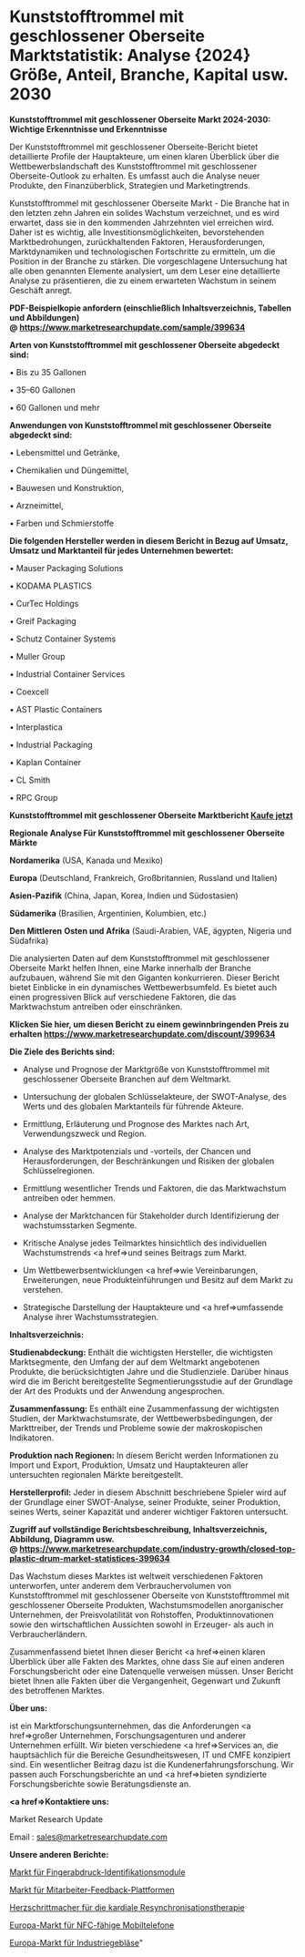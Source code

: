 # Kunststofftrommel mit geschlossener Oberseite Marktstatistik: Analyse {2024} Größe, Anteil, Branche, Kapital usw. 2030

<strong>Kunststofftrommel mit geschlossener Oberseite Markt 2024-2030: Wichtige Erkenntnisse und Erkenntnisse</strong>

Der Kunststofftrommel mit geschlossener Oberseite-Bericht bietet detaillierte Profile der Hauptakteure, um einen klaren Überblick über die Wettbewerbslandschaft des Kunststofftrommel mit geschlossener Oberseite-Outlook zu erhalten. Es umfasst auch die Analyse neuer Produkte, den Finanzüberblick, Strategien und Marketingtrends.

Kunststofftrommel mit geschlossener Oberseite Markt - Die Branche hat in den letzten zehn Jahren ein solides Wachstum verzeichnet, und es wird erwartet, dass sie in den kommenden Jahrzehnten viel erreichen wird. Daher ist es wichtig, alle Investitionsmöglichkeiten, bevorstehenden Marktbedrohungen, zurückhaltenden Faktoren, Herausforderungen, Marktdynamiken und technologischen Fortschritte zu ermitteln, um die Position in der Branche zu stärken. Die vorgeschlagene Untersuchung hat alle oben genannten Elemente analysiert, um dem Leser eine detaillierte Analyse zu präsentieren, die zu einem erwarteten Wachstum in seinem Geschäft anregt.

<strong><b>PDF-Beispielkopie anfordern (einschließlich Inhaltsverzeichnis, Tabellen und Abbildungen) @ </b></strong><strong><a href=https://www.marketresearchupdate.com/sample/399634><strong>https://www.marketresearchupdate.com/sample/399634</u></a></strong></strong>

<strong>Arten von Kunststofftrommel mit geschlossener Oberseite abgedeckt sind:</strong>

• Bis zu 35 Gallonen

• 35–60 Gallonen

• 60 Gallonen und mehr

<strong>Anwendungen von Kunststofftrommel mit geschlossener Oberseite abgedeckt sind:</strong>

• Lebensmittel und Getränke,

• Chemikalien und Düngemittel,

• Bauwesen und Konstruktion,

• Arzneimittel,

• Farben und Schmierstoffe

<strong>Die folgenden Hersteller werden in diesem Bericht in Bezug auf Umsatz, Umsatz und Marktanteil für jedes Unternehmen bewertet:</strong>

• Mauser Packaging Solutions

• KODAMA PLASTICS

• CurTec Holdings

• Greif Packaging

• Schutz Container Systems

• Muller Group

• Industrial Container Services

• Coexcell

• AST Plastic Containers

• Interplastica

• Industrial Packaging

• Kaplan Container

• CL Smith

• RPC Group

<strong>Kunststofftrommel mit geschlossener Oberseite Marktbericht <a href=https://www.marketresearchupdate.com/buynow/399634>Kaufe jetzt</a></strong>

<strong>Regionale Analyse Für Kunststofftrommel mit geschlossener Oberseite Märkte</strong>

<strong>Nordamerika</strong> (USA, Kanada und Mexiko)

<strong>Europa</strong> (Deutschland, Frankreich, Großbritannien, Russland und Italien)

<strong>Asien-Pazifik</strong> (China, Japan, Korea, Indien und Südostasien)

<strong>Südamerika</strong> (Brasilien, Argentinien, Kolumbien, etc.)

<strong>Den Mittleren</strong> <strong>Osten und Afrika</strong> (Saudi-Arabien, VAE, ägypten, Nigeria und Südafrika)

Die analysierten Daten auf dem Kunststofftrommel mit geschlossener Oberseite Markt helfen Ihnen, eine Marke innerhalb der Branche aufzubauen, während Sie mit den Giganten konkurrieren. Dieser Bericht bietet Einblicke in ein dynamisches Wettbewerbsumfeld. Es bietet auch einen progressiven Blick auf verschiedene Faktoren, die das Marktwachstum antreiben oder einschränken.

<strong>Klicken Sie hier, um diesen Bericht zu einem gewinnbringenden Preis zu erhalten
</strong><strong><a href=https://www.marketresearchupdate.com/discount/399634>https://www.marketresearchupdate.com/discount/399634</b></u></strong></a>

<strong>Die Ziele des Berichts sind:</strong>

- Analyse und Prognose der Marktgröße von Kunststofftrommel mit geschlossener Oberseite Branchen auf dem Weltmarkt.

- Untersuchung der globalen Schlüsselakteure, der SWOT-Analyse, des Werts und des globalen Marktanteils für führende Akteure.

- Ermittlung, Erläuterung und Prognose des Marktes nach Art, Verwendungszweck und Region.

- Analyse des Marktpotenzials und -vorteils, der Chancen und Herausforderungen, der Beschränkungen und Risiken der globalen Schlüsselregionen.

- Ermittlung wesentlicher Trends und Faktoren, die das Marktwachstum antreiben oder hemmen.

- Analyse der Marktchancen für Stakeholder durch Identifizierung der wachstumsstarken Segmente.

- Kritische Analyse jedes Teilmarktes hinsichtlich des individuellen Wachstumstrends <a href=>und</a> seines Beitrags zum Markt.

- Um Wettbewerbsentwicklungen <a href=>wie</a> Vereinbarungen, Erweiterungen, neue Produkteinführungen und Besitz auf dem Markt zu verstehen.

- Strategische Darstellung der Hauptakteure und <a href=>umfas</a>sende Analyse ihrer Wachstumsstrategien.

<strong>Inhaltsverzeichnis:</strong>

<strong>Studienabdeckung:</strong> Enthält die wichtigsten Hersteller, die wichtigsten Marktsegmente, den Umfang der auf dem Weltmarkt angebotenen Produkte, die berücksichtigten Jahre und die Studienziele. Darüber hinaus wird die im Bericht bereitgestellte Segmentierungsstudie auf der Grundlage der Art des Produkts und der Anwendung angesprochen.

<strong>Zusammenfassung:</strong> Es enthält eine Zusammenfassung der wichtigsten Studien, der Marktwachstumsrate, der Wettbewerbsbedingungen, der Markttreiber, der Trends und Probleme sowie der makroskopischen Indikatoren.

<strong>Produktion nach Regionen:</strong> In diesem Bericht werden Informationen zu Import und Export, Produktion, Umsatz und Hauptakteuren aller untersuchten regionalen Märkte bereitgestellt.

<strong>Herstellerprofil:</strong> Jeder in diesem Abschnitt beschriebene Spieler wird auf der Grundlage einer SWOT-Analyse, seiner Produkte, seiner Produktion, seines Werts, seiner Kapazität und anderer wichtiger Faktoren untersucht.

<strong><b>Zugriff auf vollständige Berichtsbeschreibung, Inhaltsverzeichnis, Abbildung, Diagramm usw. @ </b></strong><strong><a href=https://www.marketresearchupdate.com/industry-growth/closed-top-plastic-drum-market-statistices-399634>https://www.marketresearchupdate.com/industry-growth/closed-top-plastic-drum-market-statistices-399634</a></strong>

Das Wachstum dieses Marktes ist weltweit verschiedenen Faktoren unterworfen, unter anderem dem Verbrauchervolumen von Kunststofftrommel mit geschlossener Oberseite von Kunststofftrommel mit geschlossener Oberseite Produkten, Wachstumsmodellen anorganischer Unternehmen, der Preisvolatilität von Rohstoffen, Produktinnovationen sowie den wirtschaftlichen Aussichten sowohl in Erzeuger- als auch in Verbraucherländern.

Zusammenfassend bietet Ihnen dieser Bericht <a href=>einen</a> klaren Überblick über alle Fakten des Marktes, ohne dass Sie auf einen anderen Forschungsbericht oder eine Datenquelle verweisen müssen. Unser Bericht bietet Ihnen alle Fakten über die Vergangenheit, Gegenwart und Zukunft des betroffenen Marktes.

<strong>Über uns:</strong>

 ist ein Marktforschungsunternehmen, das die Anforderungen <a href=>großer</a> Unternehmen, Forschungsagenturen und anderer Unternehmen erfüllt. Wir bieten verschiedene <a href=>Services</a> an, die hauptsächlich für die Bereiche Gesundheitswesen, IT und CMFE konzipiert sind. Ein wesentlicher Beitrag dazu ist die Kundenerfahrungsforschung. Wir passen auch Forschungsberichte an und <a href=>bieten</a> syndizierte Forschungsberichte sowie Beratungsdienste an.

<strong><a href=>Kontaktiere uns:</a></strong>

Market Research Update

Email : sales@marketresearchupdate.com

<strong>Unsere anderen Berichte:</strong>

<a href=https://www.linkedin.com/pulse/fingerprint-identification-module-market-analyzing-latest>Markt für Fingerabdruck-Identifikationsmodule</a>

<a href=https://www.linkedin.com/pulse/employee-feedback-platform-market-witness-huge-growth>Markt für Mitarbeiter-Feedback-Plattformen</a>

<a href=https://www.linkedin.com/pulse/cardiac-resynchronization-therapy-pacemakers>Herzschrittmacher für die kardiale Resynchronisationstherapie</a>

<a href=https://www.linkedin.com/pulse/europe-nfc-enabled-handsets-market-upcoming>Europa-Markt für NFC-fähige Mobiltelefone</a>

<a href=https://www.linkedin.com/pulse/europe-industrial-blowers-market-2023-global>Europa-Markt für Industriegebläse</a>"
